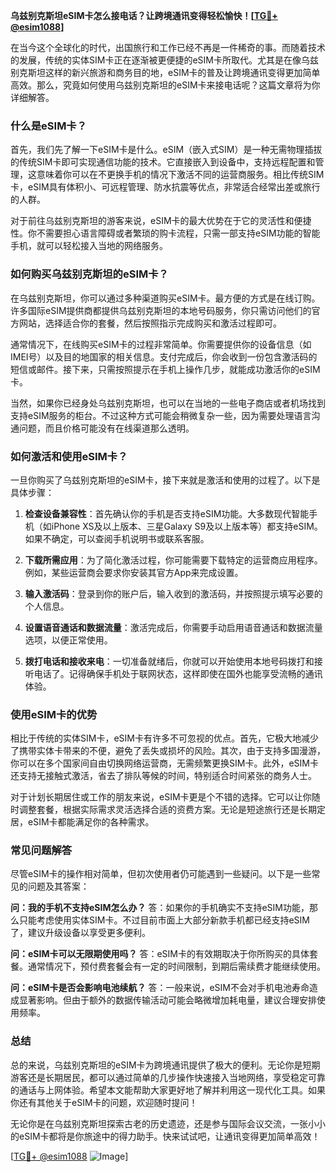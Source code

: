 **乌兹别克斯坦eSIM卡怎么接电话？让跨境通讯变得轻松愉快！[[TG💪+ @esim1088](https://t.me/s/esim1088)]**

在当今这个全球化的时代，出国旅行和工作已经不再是一件稀奇的事。而随着技术的发展，传统的实体SIM卡正在逐渐被更便捷的eSIM卡所取代。尤其是在像乌兹别克斯坦这样的新兴旅游和商务目的地，eSIM卡的普及让跨境通讯变得更加简单高效。那么，究竟如何使用乌兹别克斯坦的eSIM卡来接电话呢？这篇文章将为你详细解答。

### 什么是eSIM卡？

首先，我们先了解一下eSIM卡是什么。eSIM（嵌入式SIM）是一种无需物理插拔的传统SIM卡即可实现通信功能的技术。它直接嵌入到设备中，支持远程配置和管理，这意味着你可以在不更换手机的情况下激活不同的运营商服务。相比传统SIM卡，eSIM具有体积小、可远程管理、防水抗震等优点，非常适合经常出差或旅行的人群。

对于前往乌兹别克斯坦的游客来说，eSIM卡的最大优势在于它的灵活性和便捷性。你不需要担心语言障碍或者繁琐的购卡流程，只需一部支持eSIM功能的智能手机，就可以轻松接入当地的网络服务。

### 如何购买乌兹别克斯坦的eSIM卡？

在乌兹别克斯坦，你可以通过多种渠道购买eSIM卡。最方便的方式是在线订购。许多国际eSIM提供商都提供乌兹别克斯坦的本地号码服务，你只需访问他们的官方网站，选择适合你的套餐，然后按照指示完成购买和激活过程即可。

通常情况下，在线购买eSIM卡的过程非常简单。你需要提供你的设备信息（如IMEI号）以及目的地国家的相关信息。支付完成后，你会收到一份包含激活码的短信或邮件。接下来，只需按照提示在手机上操作几步，就能成功激活你的eSIM卡。

当然，如果你已经身处乌兹别克斯坦，也可以在当地的一些电子商店或者机场找到支持eSIM服务的柜台。不过这种方式可能会稍微复杂一些，因为需要处理语言沟通问题，而且价格可能没有在线渠道那么透明。

### 如何激活和使用eSIM卡？

一旦你购买了乌兹别克斯坦的eSIM卡，接下来就是激活和使用的过程了。以下是具体步骤：

1. **检查设备兼容性**：首先确认你的手机是否支持eSIM功能。大多数现代智能手机（如iPhone XS及以上版本、三星Galaxy S9及以上版本等）都支持eSIM。如果不确定，可以查阅手机说明书或联系客服。

2. **下载所需应用**：为了简化激活过程，你可能需要下载特定的运营商应用程序。例如，某些运营商会要求你安装其官方App来完成设置。

3. **输入激活码**：登录到你的账户后，输入收到的激活码，并按照提示填写必要的个人信息。

4. **设置语音通话和数据流量**：激活完成后，你需要手动启用语音通话和数据流量选项，以便正常使用。

5. **拨打电话和接收来电**：一切准备就绪后，你就可以开始使用本地号码拨打和接听电话了。记得确保手机处于联网状态，这样即使在国外也能享受流畅的通讯体验。

### 使用eSIM卡的优势

相比于传统的实体SIM卡，eSIM卡有许多不可忽视的优点。首先，它极大地减少了携带实体卡带来的不便，避免了丢失或损坏的风险。其次，由于支持多国漫游，你可以在多个国家间自由切换网络运营商，无需频繁更换SIM卡。此外，eSIM卡还支持无接触式激活，省去了排队等候的时间，特别适合时间紧张的商务人士。

对于计划长期居住或工作的朋友来说，eSIM卡更是个不错的选择。它可以让你随时调整套餐，根据实际需求灵活选择合适的资费方案。无论是短途旅行还是长期定居，eSIM卡都能满足你的各种需求。

### 常见问题解答

尽管eSIM卡的操作相对简单，但初次使用者仍可能遇到一些疑问。以下是一些常见的问题及其答案：

**问：我的手机不支持eSIM怎么办？**
答：如果你的手机确实不支持eSIM功能，那么只能考虑使用实体SIM卡。不过目前市面上大部分新款手机都已经支持eSIM了，建议升级设备以享受更多便利。

**问：eSIM卡可以无限期使用吗？**
答：eSIM卡的有效期取决于你所购买的具体套餐。通常情况下，预付费套餐会有一定的时间限制，到期后需续费才能继续使用。

**问：eSIM卡是否会影响电池续航？**
答：一般来说，eSIM不会对手机电池寿命造成显著影响。但由于额外的数据传输活动可能会略微增加耗电量，建议合理安排使用频率。

### 总结

总的来说，乌兹别克斯坦的eSIM卡为跨境通讯提供了极大的便利。无论你是短期游客还是长期居民，都可以通过简单的几步操作快速接入当地网络，享受稳定可靠的通话与上网体验。希望本文能帮助大家更好地了解并利用这一现代化工具。如果你还有其他关于eSIM卡的问题，欢迎随时提问！

无论你是在乌兹别克斯坦探索古老的历史遗迹，还是参与国际会议交流，一张小小的eSIM卡都将是你旅途中的得力助手。快来试试吧，让通讯变得更加简单高效！

[[TG💪+ @esim1088](https://t.me/s/esim1088) ![Image](https://i.postimg.cc/4NQfJmqS/Snipaste-2025-05-13-00-14-12.png)]